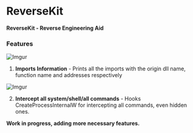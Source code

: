 # ReverseKit

<b>ReverseKit - Reverse Engineering Aid</b>

### Features
![Imgur](https://i.imgur.com/ExrfWGQ.png)


1. <b>Imports Information</b> - Prints all the imports with the origin dll name, function name and addresses respectively


![Imgur](https://i.imgur.com/PWuwnI6.png)


2. <b>Intercept all system/shell/all commands</b> - Hooks CreateProcessInternalW for intercepting all commands, even hidden ones.

<b>Work in progress, adding more necessary features.</b>
